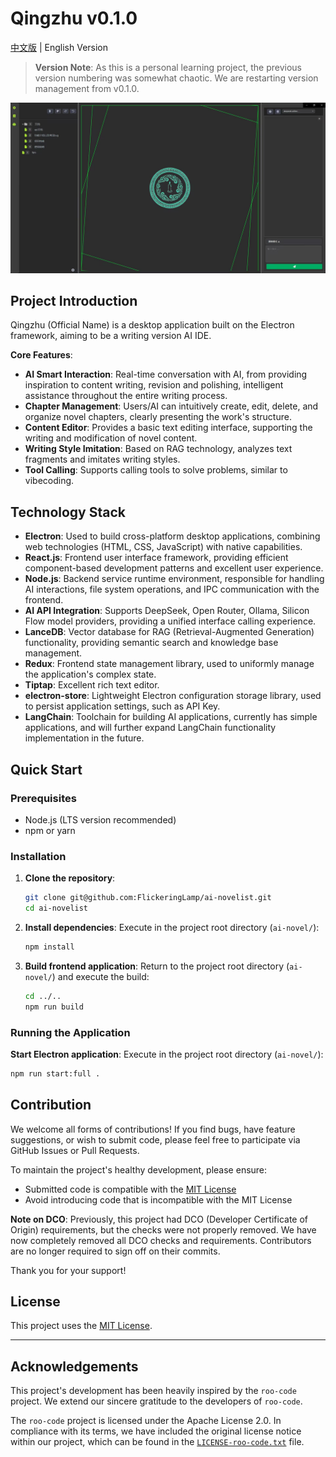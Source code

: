 # Qingzhu v0.1.0

[中文版](README.md) | English Version

> **Version Note**: As this is a personal learning project, the previous version numbering was somewhat chaotic. We are restarting version management from v0.1.0.

![Project Screenshot](images/示例图片.jpg)
## Project Introduction

Qingzhu (Official Name) is a desktop application built on the Electron framework, aiming to be a writing version AI IDE.

**Core Features**:
*   **AI Smart Interaction**: Real-time conversation with AI, from providing inspiration to content writing, revision and polishing, intelligent assistance throughout the entire writing process.
*   **Chapter Management**: Users/AI can intuitively create, edit, delete, and organize novel chapters, clearly presenting the work's structure.
*   **Content Editor**: Provides a basic text editing interface, supporting the writing and modification of novel content.
*   **Writing Style Imitation**: Based on RAG technology, analyzes text fragments and imitates writing styles.
*   **Tool Calling**: Supports calling tools to solve problems, similar to vibecoding.

## Technology Stack

*   **Electron**: Used to build cross-platform desktop applications, combining web technologies (HTML, CSS, JavaScript) with native capabilities.
*   **React.js**: Frontend user interface framework, providing efficient component-based development patterns and excellent user experience.
*   **Node.js**: Backend service runtime environment, responsible for handling AI interactions, file system operations, and IPC communication with the frontend.
*   **AI API Integration**: Supports DeepSeek, Open Router, Ollama, Silicon Flow model providers, providing a unified interface calling experience.
*   **LanceDB**: Vector database for RAG (Retrieval-Augmented Generation) functionality, providing semantic search and knowledge base management.
*   **Redux**: Frontend state management library, used to uniformly manage the application's complex state.
*   **Tiptap**: Excellent rich text editor.
*   **electron-store**: Lightweight Electron configuration storage library, used to persist application settings, such as API Key.
*   **LangChain**: Toolchain for building AI applications, currently has simple applications, and will further expand LangChain functionality implementation in the future.



## Quick Start

### Prerequisites

*   Node.js (LTS version recommended)
*   npm or yarn

### Installation

1.  **Clone the repository**:
    ```bash
    git clone git@github.com:FlickeringLamp/ai-novelist.git
    cd ai-novelist
    ```


2.  **Install dependencies**:
    Execute in the project root directory (`ai-novel/`):
    ```bash
    npm install
    ```


3.  **Build frontend application**:
    Return to the project root directory (`ai-novel/`) and execute the build:
    ```bash
    cd ../..
    npm run build
    ```

### Running the Application

**Start Electron application**:
Execute in the project root directory (`ai-novel/`):
```bash
npm run start:full .
```



## Contribution

We welcome all forms of contributions! If you find bugs, have feature suggestions, or wish to submit code, please feel free to participate via GitHub Issues or Pull Requests.

To maintain the project's healthy development, please ensure:
- Submitted code is compatible with the [MIT License](LICENSE)
- Avoid introducing code that is incompatible with the MIT License

**Note on DCO**: Previously, this project had DCO (Developer Certificate of Origin) requirements, but the checks were not properly removed. We have now completely removed all DCO checks and requirements. Contributors are no longer required to sign off on their commits.

Thank you for your support!

## License

This project uses the [MIT License](LICENSE).


---

## Acknowledgements

This project's development has been heavily inspired by the `roo-code` project. We extend our sincere gratitude to the developers of `roo-code`.

The `roo-code` project is licensed under the Apache License 2.0. In compliance with its terms, we have included the original license notice within our project, which can be found in the [`LICENSE-roo-code.txt`](./LICENSE-roo-code.txt) file.